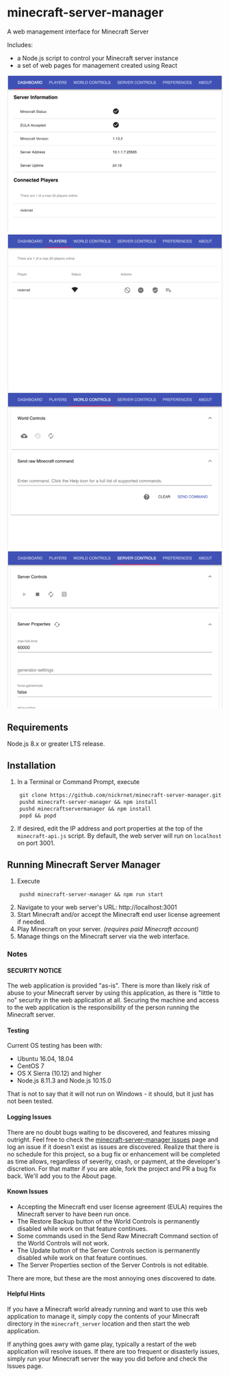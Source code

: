 
# minecraft-server-manager

A web management interface for Minecraft Server

Includes:

* a Node.js script to control your Minecraft server instance
* a set of web pages for management created using React

![alt text](doc/screenshots/dashboard.png "Dashboard")
![alt text](doc/screenshots/players.png "Players")
![alt text](doc/screenshots/world.png "World Controls")
![alt text](doc/screenshots/server.png "Server Controls")

## Requirements

Node.js 8.x or greater LTS release.

## Installation

1. In a Terminal or Command Prompt, execute
```
    git clone https://github.com/nickrnet/minecraft-server-manager.git
    pushd minecraft-server-manager && npm install
    pushd minecraftservermanager && npm install
    popd && popd
```

2. If desired, edit the IP address and port properties at the top of the
`minecraft-api.js`
script. By default, the web server will run on `localhost` on port 3001.

## Running Minecraft Server Manager

1. Execute

```
    pushd minecraft-server-manager && npm run start
```

2. Navigate to your web server's URL: http://localhost:3001
3. Start Minecraft and/or accept the Minecraft end user license agreement if
needed.
4. Play Minecraft on your server. *(requires paid Minecraft account)*
5. Manage things on the Minecraft server via the web interface.

### Notes

#### SECURITY NOTICE

The web application is provided "as-is". There is more than likely risk of
abuse to your Minecraft server by using this application, as there is "little to
no" security in the web application at all. Securing the machine and access to
the web application is the responsibility of the person running the Minecraft
server.

#### Testing

Current OS testing has been with:

* Ubuntu 16.04, 18.04
* CentOS 7
* OS X Sierra (10.12) and higher
* Node.js 8.11.3 and Node.js 10.15.0

That is not to say that it will not run on Windows - it should, but it just has
not been tested.

#### Logging Issues

There are no doubt bugs waiting to be discovered, and features missing outright.
Feel free to check the
[minecraft-server-manager issues](https://github.com/nickrnet/minecraft-server-manager/issues)
page and log an issue if it doesn't exist as issues are discovered. Realize that
there is no schedule for this project, so a bug fix or enhancement will be
completed as time allows, regardless of severity, crash, or payment, at the
developer's discretion. For that matter if you are able, fork the project and
PR a bug fix back. We'll add you to the About page.

#### Known Issues

- Accepting the Minecraft end user license agreement (EULA) requires the
Minecraft server to have been run once.
- The Restore Backup button of the World Controls is permanently disabled while
work on that feature continues.
- Some commands used in the Send Raw Minecraft Command section of the World
Controls will not work.
- The Update button of the Server Controls section is permanently disabled while
work on that feature continues.
- The Server Properties section of the Server Controls is not editable.

There are more, but these are the most annoying ones discovered to date.

#### Helpful Hints

If you have a Minecraft world already running and want to use this web
application to manage it, simply copy the contents of your Minecraft directory
in the `minecraft_server` location and then start the web application.

If anything goes awry with game play, typically a restart of the web application
will resolve issues. If there are too frequent or disasterly issues, simply run
your Minecraft server the way you did before and check the Issues page.
